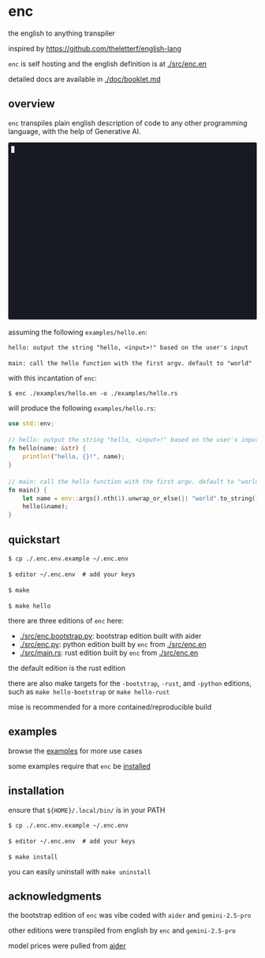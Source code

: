 # enc

the english to anything transpiler

inspired by https://github.com/theletterf/english-lang

`enc` is self hosting and the english definition is at [./src/enc.en](./src/enc.en)

detailed docs are available in [./doc/booklet.md](doc/booklet.md)

## overview

`enc` transpiles plain english description of code to any other
programming language, with the help of Generative AI.

![enc asciicast](./doc/enc.cast.gif)

assuming the following `examples/hello.en`:

```
hello: output the string "hello, <input>!" based on the user's input

main: call the hello function with the first argv. default to "world"
```

with this incantation of `enc`:

```console
$ enc ./examples/hello.en -o ./examples/hello.rs
```

will produce the following `examples/hello.rs`:

```rust
use std::env;

// hello: output the string "hello, <input>!" based on the user's input
fn hello(name: &str) {
    println!("hello, {}!", name);
}

// main: call the hello function with the first argv. default to "world"
fn main() {
    let name = env::args().nth(1).unwrap_or_else(|| "world".to_string());
    hello(&name);
}
```

## quickstart

```console
$ cp ./.enc.env.example ~/.enc.env

$ editor ~/.enc.env  # add your keys

$ make

$ make hello
```

there are three editions of `enc` here:

- [./src/enc.bootstrap.py](./src/enc.bootstrap.py): bootstrap edition built with aider
- [./src/enc.py](./src/enc.py): python edition built by `enc` from [./src/enc.en](./src/enc.en)
- [./src/main.rs](./src/main.rs): rust edition built by `enc` from [./src/enc.en](./src/enc.en)

the default edition is the rust edition

there are also make targets for the `-bootstrap`, `-rust`, and `-python` editions,
such as `make hello-bootstrap` or `make hello-rust`

mise is recommended for a more contained/reproducible build

## examples

browse the [examples](./examples/) for more use cases

some examples require that `enc` be [installed](#installation#)

## installation

ensure that `${HOME}/.local/bin/` is in your PATH

```console
$ cp ./.enc.env.example ~/.enc.env

$ editor ~/.enc.env  # add your keys

$ make install
```

you can easily uninstall with `make uninstall`

## acknowledgments

the bootstrap edition of `enc` was vibe coded with `aider` and `gemini-2.5-pro`

other editions were transpiled from english by `enc` and `gemini-2.5-pro`

model prices were pulled from [aider](https://github.com/Aider-AI/aider/blob/main/aider/resources/model-metadata.json)
